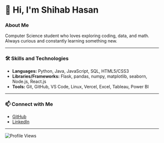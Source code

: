 <div id="toc">
  <ul align="left" style="list-style: none">
    <summary>
      <h1>👋 Hi, I'm Shihab Hasan</h1>
    </summary>
  </ul>
</div>

<h3 align="left">About Me</h3>

<p align="left">
Computer Science student who loves exploring coding, data, and math. Always curious and constantly learning something new.
</p>

---

<h3 align="left">🛠️ Skills and Technologies</h3>

- **Languages:** Python, Java, JavaScript, SQL, HTML5/CSS3
- **Libraries/Frameworks:** Flask, pandas, numpy, matplotlib, seaborn, Node.js, React.js
- **Tools:** Git, GitHub, VS Code, Linux, Vercel, Excel, Tableau, Power BI

---

<h3 align="left">📫 Connect with Me</h3>

- [GitHub](https://github.com/shihabhasan0161)
- [LinkedIn](https://www.linkedin.com/in/shihab-hasan-8444b2204/)

---

<p align="left">
  <img src="https://komarev.com/ghpvc/?username=shihabhasan0161&label=Profile%20views&color=61DAFB&style=flat" alt="Profile Views" />
</p>
